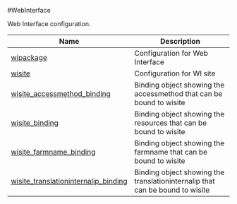 #WebInterface

Web Interface configuration.


<table><thead><tr><th>Name</th><th>Description</th></tr></thead><tbody><tr><td><a href="../../../configuration/webinterface/wipackage/wipackage">wipackage</a></td><td>Configuration for Web Interface</td><tr><tr><td><a href="../../../configuration/webinterface/wisite/wisite">wisite</a></td><td>Configuration for WI site</td><tr><tr><td><a href="../../../configuration/webinterface/wisite_accessmethod_binding/wisite_accessmethod_binding">wisite_accessmethod_binding</a></td><td>Binding object showing the accessmethod that can be bound to wisite</td><tr><tr><td><a href="../../../configuration/webinterface/wisite_binding/wisite_binding">wisite_binding</a></td><td>Binding object showing the resources that can be bound to wisite</td><tr><tr><td><a href="../../../configuration/webinterface/wisite_farmname_binding/wisite_farmname_binding">wisite_farmname_binding</a></td><td>Binding object showing the farmname that can be bound to wisite</td><tr><tr><td><a href="../../../configuration/webinterface/wisite_translationinternalip_binding/wisite_translationinternalip_binding">wisite_translationinternalip_binding</a></td><td>Binding object showing the translationinternalip that can be bound to wisite</td><tr></tbody></table>
